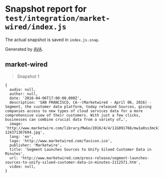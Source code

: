 # Snapshot report for `test/integration/market-wired/index.js`

The actual snapshot is saved in `index.js.snap`.

Generated by [AVA](https://avajs.dev).

## market-wired

> Snapshot 1

    {
      audio: null,
      author: null,
      date: '2016-04-06T17:00:00.000Z',
      description: 'SAN FRANCISCO, CA--(Marketwired - April 06, 2016) - Segment, the customer data platform, today released Sources, giving companies access to new types of cloud services data for a more comprehensive view of their customers. With just a few clicks, businesses can combine crucial data from a variety of…',
      image: 'http://www.marketwire.com/library/MwGo/2016/4/4/11G091766/mw1a0ss3mck1sv91saj19m310kr1t782-124371367694.jpg',
      lang: 'en',
      logo: 'http://www.marketwired.com/favicon.ico',
      publisher: 'Marketwire',
      title: 'Segment Launches Sources to Unify Siloed Customer Data in Minutes',
      url: 'http://www.marketwired.com/press-release/segment-launches-sources-to-unify-siloed-customer-data-in-minutes-2112571.htm',
      video: null,
    }
